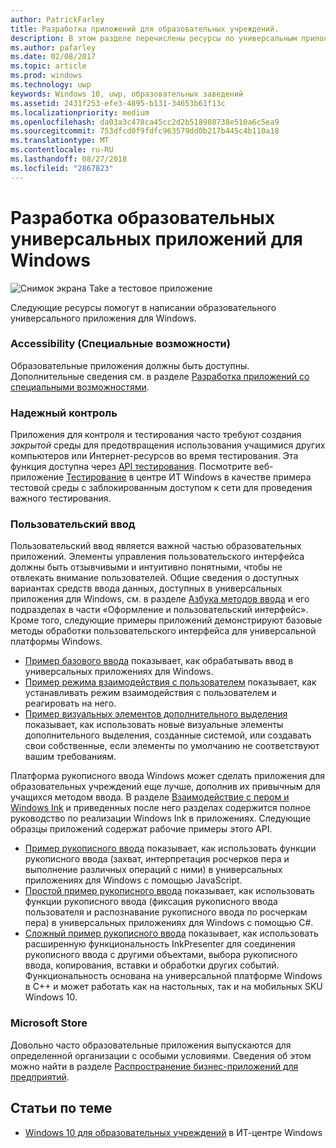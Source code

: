 ```yaml
---
author: PatrickFarley
title: Разработка приложений для образовательных учреждений.
description: В этом разделе перечислены ресурсы по универсальным приложениям для Windows, которые помогут вам в создании образовательных приложений для платформы Windows 10.
ms.author: pafarley
ms.date: 02/08/2017
ms.topic: article
ms.prod: windows
ms.technology: uwp
keywords: Windows 10, uwp, образовательных заведений
ms.assetid: 2431f253-efe3-4895-b131-34653b61f13c
ms.localizationpriority: medium
ms.openlocfilehash: da03a3c478ca45cc2d2b518988738e510a6c5ea9
ms.sourcegitcommit: 753dfcd0f9fdfc963579dd0b217b445c4b110a18
ms.translationtype: MT
ms.contentlocale: ru-RU
ms.lasthandoff: 08/27/2018
ms.locfileid: "2867823"
---
```

# <a name="develop-universal-windows-apps-for-education"></a>Разработка образовательных универсальных приложений для Windows
![Снимок экрана Take a тестовое приложение](images/take-a-test-screen-small.png)

Следующие ресурсы помогут в написании образовательного универсального приложения для Windows.

### <a name="accessibility"></a>Accessibility (Специальные возможности)
Образовательные приложения должны быть доступны. Дополнительные сведения см. в разделе [Разработка приложений со специальными возможностями](https://developer.microsoft.com/windows/accessible-apps).


### <a name="secure-assessments"></a>Надежный контроль
Приложения для контроля и тестирования часто требуют создания *закрытой* среды для предотвращения использования учащимися других компьютеров или Интернет-ресурсов во время тестирования. Эта функция доступна через [API тестирования](take-a-test-api.md). Посмотрите веб-приложение [Тестирование](https://technet.microsoft.com/edu/windows/take-tests-in-windows-10) в центре ИТ Windows в качестве примера тестовой среды с заблокированным доступом к сети для проведения важного тестирования.

### <a name="user-input"></a>Пользовательский ввод
Пользовательский ввод является важной частью образовательных приложений. Элементы управления пользовательского интерфейса должны быть отзывчивыми и интуитивно понятными, чтобы не отвлекать внимание пользователей. Общие сведения о доступных вариантах средств ввода данных, доступных в универсальных приложения для Windows, см. в разделе [Азбука методов ввода](https://docs.microsoft.com/windows/uwp/design/input/input-primer) и его подразделах в части «Оформление и пользовательский интерфейс». Кроме того, следующие примеры приложений демонстрируют базовые методы обработки пользовательского интерфейса для универсальной платформы Windows.
- [Пример базового ввода](https://github.com/Microsoft/Windows-universal-samples/tree/master/Samples/BasicInput) показывает, как обрабатывать ввод в универсальных приложениях для Windows.
- [Пример режима взаимодействия с пользователем](https://github.com/Microsoft/Windows-universal-samples/tree/master/Samples/UserInteractionMode) показывает, как устанавливать режим взаимодействия с пользователем и реагировать на него.
- [Пример визуальных элементов дополнительного выделения](https://github.com/Microsoft/Windows-universal-samples/tree/master/Samples/XamlFocusVisuals) показывает, как использовать новые визуальные элементы дополнительного выделения, созданные системой, или создавать свои собственные, если элементы по умолчанию не соответствуют вашим требованиям.

Платформа рукописного ввода Windows может сделать приложения для образовательных учреждений еще лучше, дополнив их привычным для учащихся методом ввода. В разделе [Взаимодействие с пером и Windows Ink](https://docs.microsoft.com/windows/uwp/design/input/pen-and-stylus-interactions) и приведенных после него разделах содержится полное руководство по реализации Windows Ink в приложениях. Следующие образцы приложений содержат рабочие примеры этого API.
- [Пример рукописного ввода](https://github.com/Microsoft/Windows-universal-samples/tree/master/Samples/Ink) показывает, как использовать функции рукописного ввода (захват, интерпретация росчерков пера и выполнение различных операций с ними) в универсальных приложениях для Windows с помощью JavaScript.
- [Простой пример рукописного ввода](https://github.com/Microsoft/Windows-universal-samples/tree/master/Samples/SimpleInk) показывает, как использовать функции рукописного ввода (фиксация рукописного ввода пользователя и распознавание рукописного ввода по росчеркам пера) в универсальных приложениях для Windows с помощью C#.
- [Сложный пример рукописного ввода](https://github.com/Microsoft/Windows-universal-samples/tree/master/Samples/ComplexInk) показывает, как использовать расширенную функциональность InkPresenter для соединения рукописного ввода с другими объектами, выбора рукописного ввода, копирования, вставки и обработки других событий. Функциональность основана на универсальной платформе Windows в C++ и может работать как на настольных, так и на мобильных SKU Windows 10.


### <a name="microsoft-store"></a>Microsoft Store
Довольно часто образовательные приложения выпускаются для определенной организации с особыми условиями. Сведения об этом можно найти в разделе [Распространение бизнес-приложений для предприятий](https://msdn.microsoft.com/windows/uwp/publish/distribute-lob-apps-to-enterprises).

## <a name="related-topics"></a>Статьи по теме
- [Windows 10 для образовательных учреждений](https://technet.microsoft.com/edu/windows/index) в ИТ-центре Windows
